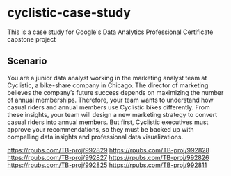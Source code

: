 # cyclistic-case-study
This is a case study for Google's Data Analytics Professional Certificate capstone project
## Scenario
You are a junior data analyst working in the marketing analyst team at Cyclistic, a bike-share company in Chicago. The director
of marketing believes the company’s future success depends on maximizing the number of annual memberships. Therefore,
your team wants to understand how casual riders and annual members use Cyclistic bikes differently. From these insights,
your team will design a new marketing strategy to convert casual riders into annual members. But first, Cyclistic executives
must approve your recommendations, so they must be backed up with compelling data insights and professional data
visualizations.

https://rpubs.com/TB-proj/992829
https://rpubs.com/TB-proj/992828
https://rpubs.com/TB-proj/992827
https://rpubs.com/TB-proj/992826
https://rpubs.com/TB-proj/992825
https://rpubs.com/TB-proj/992811
